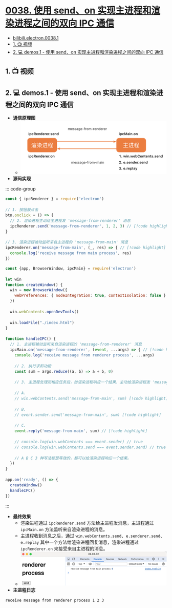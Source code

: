 # [0038. 使用 send、on 实现主进程和渲染进程之间的双向 IPC 通信](https://github.com/Tdahuyou/electron/tree/main/0038.%20%E4%BD%BF%E7%94%A8%20send%E3%80%81on%20%E5%AE%9E%E7%8E%B0%E4%B8%BB%E8%BF%9B%E7%A8%8B%E5%92%8C%E6%B8%B2%E6%9F%93%E8%BF%9B%E7%A8%8B%E4%B9%8B%E9%97%B4%E7%9A%84%E5%8F%8C%E5%90%91%20IPC%20%E9%80%9A%E4%BF%A1)

<!-- region:toc -->


- [bilibili.electron.0038.1](https://www.bilibili.com/video/BV1CBFyeRE5w)
- [1. 📺 视频](#1--视频)
- [2. 💻 demos.1 - 使用 send、on 实现主进程和渲染进程之间的双向 IPC 通信](#2--demos1---使用-sendon-实现主进程和渲染进程之间的双向-ipc-通信)
<!-- endregion:toc -->

## 1. 📺 视频

<BilibiliOutsidePlayer id="BV1CBFyeRE5w" />

## 2. 💻 demos.1 - 使用 send、on 实现主进程和渲染进程之间的双向 IPC 通信

- **通信原理图**
  - ![](assets/2024-10-05-20-06-30.png)
- **源码实现**

::: code-group

```js [renderer.js]
const { ipcRenderer } = require('electron')

// 1. 按钮被点击
btn.onclick = () => {
  // 2. 渲染进程主动给主进程发 'message-from-renderer' 消息
  ipcRenderer.send('message-from-renderer', 1, 2, 3) // [!code highlight]
}

// 3. 渲染进程被动监听来自主进程的 'message-from-main' 消息
ipcRenderer.on('message-from-main', (_, res) => { // [!code highlight]
  console.log('receive message from main process', res)
})
```

```js [index.js]
const {app, BrowserWindow, ipcMain} = require('electron')

let win
function createWindow() {
  win = new BrowserWindow({
    webPreferences: { nodeIntegration: true, contextIsolation: false }
  })

  win.webContents.openDevTools()

  win.loadFile("./index.html")
}

function handleIPC() {
  // 1. 主进程被动监听来自渲染进程的 'message-from-renderer' 消息
  ipcMain.on('message-from-renderer', (event, ...args) => { // [!code highlight]
    console.log('receive message from renderer process', ...args)

    // 2. 执行求和功能
    const sum = args.reduce((a, b) => a + b, 0)

    // 3. 主进程处理完相应任务后，给渲染进程响应一个结果，主动给渲染进程发 'message-from-main' 消息。
    
    // A.
    // win.webContents.send('message-from-main', sum) [!code highlight]
    
    // B.
    // event.sender.send('message-from-main', sum) [!code highlight]

    // C.
    event.reply('message-from-main', sum) // [!code highlight]

    // console.log(win.webContents === event.sender) // true
    // console.log(win.webContents.send === event.sender.send) // true

    // A B C 3 种写法都是等效的，都可以给渲染进程响应一个结果。
  })
}

app.on('ready', () => {
  createWindow()
  handleIPC()
})
```

:::

- **最终效果**
  - 渲染进程通过 `ipcRenderer.send` 方法给主进程发消息，主进程通过 `ipcMain.on` 方法监听来自渲染进程的消息。
  - 主进程收到消息之后，通过 `win.webContents.send`、`e.senderer.send`、`e.replay` 其中一个方法给渲染进程回复消息，渲染进程通过 `ipcRenderer.on` 来接受来自主进程的消息。
  - ![](assets/2024-10-05-20-07-53.png)
- **主进程日志**

```bash
receive message from renderer process 1 2 3
```













